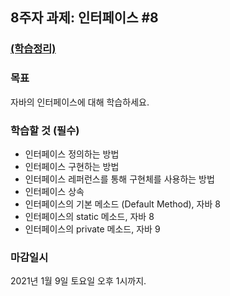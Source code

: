 <h2>8주자 과제: 인터페이스 #8</h2>

<h3><a href="https://www.notion.so/8-8-9b2e40cf5c1243d5b39cf3149374eb75">(학습정리)</a></h3>

<h3>목표</h3>

자바의 인터페이스에 대해 학습하세요.

<h3>학습할 것 (필수)</h3>

- 인터페이스 정의하는 방법
- 인터페이스 구현하는 방법
- 인터페이스 레퍼런스를 통해 구현체를 사용하는 방법
- 인터페이스 상속
- 인터페이스의 기본 메소드 (Default Method), 자바 8
- 인터페이스의 static 메소드, 자바 8
- 인터페이스의 private 메소드, 자바 9

<h3>마감일시</h3>

2021년 1월 9일 토요일 오후 1시까지.